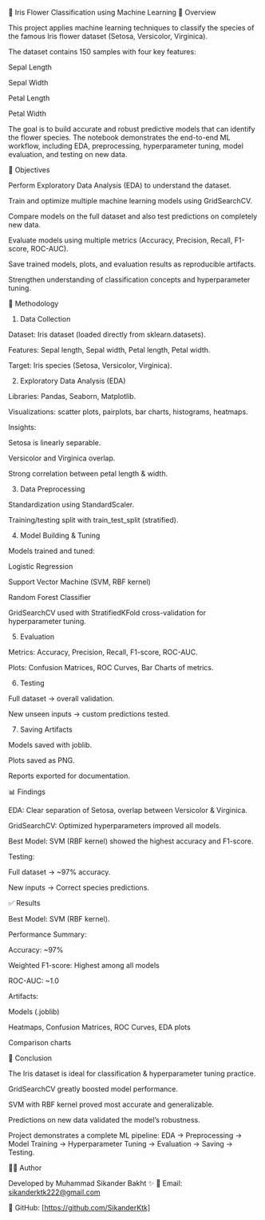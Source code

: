 🌸 Iris Flower Classification using Machine Learning
📌 Overview

This project applies machine learning techniques to classify the species of the famous Iris flower dataset (Setosa, Versicolor, Virginica).

The dataset contains 150 samples with four key features:

Sepal Length

Sepal Width

Petal Length

Petal Width

The goal is to build accurate and robust predictive models that can identify the flower species. The notebook demonstrates the end-to-end ML workflow, including EDA, preprocessing, hyperparameter tuning, model evaluation, and testing on new data.

🎯 Objectives

Perform Exploratory Data Analysis (EDA) to understand the dataset.

Train and optimize multiple machine learning models using GridSearchCV.

Compare models on the full dataset and also test predictions on completely new data.

Evaluate models using multiple metrics (Accuracy, Precision, Recall, F1-score, ROC-AUC).

Save trained models, plots, and evaluation results as reproducible artifacts.

Strengthen understanding of classification concepts and hyperparameter tuning.

🔬 Methodology
1. Data Collection

Dataset: Iris dataset (loaded directly from sklearn.datasets).

Features: Sepal length, Sepal width, Petal length, Petal width.

Target: Iris species (Setosa, Versicolor, Virginica).

2. Exploratory Data Analysis (EDA)

Libraries: Pandas, Seaborn, Matplotlib.

Visualizations: scatter plots, pairplots, bar charts, histograms, heatmaps.

Insights:

Setosa is linearly separable.

Versicolor and Virginica overlap.

Strong correlation between petal length & width.

3. Data Preprocessing

Standardization using StandardScaler.

Training/testing split with train_test_split (stratified).

4. Model Building & Tuning

Models trained and tuned:

Logistic Regression

Support Vector Machine (SVM, RBF kernel)

Random Forest Classifier

GridSearchCV used with StratifiedKFold cross-validation for hyperparameter tuning.

5. Evaluation

Metrics: Accuracy, Precision, Recall, F1-score, ROC-AUC.

Plots: Confusion Matrices, ROC Curves, Bar Charts of metrics.

6. Testing

Full dataset → overall validation.

New unseen inputs → custom predictions tested.

7. Saving Artifacts

Models saved with joblib.

Plots saved as PNG.

Reports exported for documentation.

📊 Findings

EDA: Clear separation of Setosa, overlap between Versicolor & Virginica.

GridSearchCV: Optimized hyperparameters improved all models.

Best Model: SVM (RBF kernel) showed the highest accuracy and F1-score.

Testing:

Full dataset → ~97% accuracy.

New inputs → Correct species predictions.

✅ Results

Best Model: SVM (RBF kernel).

Performance Summary:

Accuracy: ~97%

Weighted F1-score: Highest among all models

ROC-AUC: ~1.0

Artifacts:

Models (.joblib)

Heatmaps, Confusion Matrices, ROC Curves, EDA plots

Comparison charts

🔎 Conclusion

The Iris dataset is ideal for classification & hyperparameter tuning practice.

GridSearchCV greatly boosted model performance.

SVM with RBF kernel proved most accurate and generalizable.

Predictions on new data validated the model’s robustness.

Project demonstrates a complete ML pipeline:
EDA → Preprocessing → Model Training → Hyperparameter Tuning → Evaluation → Saving → Testing.

👨‍💻 Author

Developed by Muhammad Sikander Bakht ✨
📧 Email: sikanderktk222@gmail.com

🔗 GitHub: [https://github.com/SikanderKtk]

